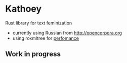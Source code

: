 # Kathoey
Rust library for text feminization

 - currently using Russian from http://opencorpora.org
 - using roxmltree for [perfomance](https://github.com/RazrFalcon/roxmltree#performance)

Work in progress
----------------

